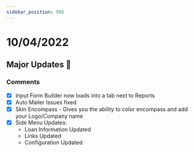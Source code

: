 ```yaml
---
sidebar_position: 986
---
```


# 10/04/2022

## Major Updates :rocket:

### Comments

- [X] Input Form Builder now loads into a tab next to Reports
- [X] Auto Mailer Issues fixed
- [X] Skin Encompass - Gives you the ability to color encompass and add your Logo/Company name
- [X] Side Menu Updates:
  - Loan Information Updated
  - Links Updated
  - Configuration Updated